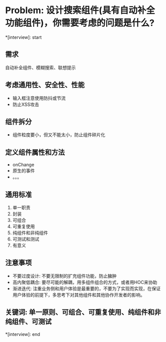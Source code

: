 # Problem: 设计搜索组件(具有自动补全功能组件)，你需要考虑的问题是什么?

*[interview]: start
## 需求
自动补全组件、模糊搜索、联想提示

## 考虑通用性、安全性、性能
- 输入框注意使用防抖或节流
- 防止XSS攻击

## 组件拆分
- 组件粒度要小，但又不能太小，防止组件碎片化

## 定义组件属性和方法
- onChange
- 原生的事件
- 。。。

## 通用标准
1. 单一职责
2. 封装
3. 可组合
4. 可重复使用
5. 纯组件和非纯组件
6. 可测试和测试
7. 有意义

## 注意事项
- 不要过度设计: 不要无限制的扩充组件功能，防止臃肿
- 高内聚低耦合: 要尽可能的解耦，用多组件组合的方式，或者用HOC来协助
- 渐进迭代: 注重业务侧和用户体验是最重要的，不要为了实现而实现，在保证用户体验的前提下，多思考下对其他组件和其他协作开发者的影响。

## 关键词: 单一原则、可组合、可重复使用、纯组件和非纯组件、可测试
*[interview]: end
